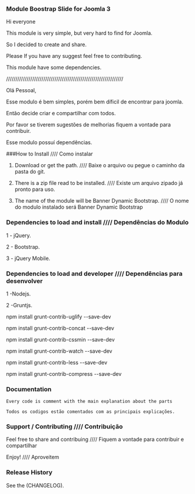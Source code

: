 ### Module Boostrap Slide for Joomla 3

Hi everyone

This module is very simple, but very hard to find for Joomla.

So I decided to create and share.

Please If you have any suggest feel free to contributing.

This module have some dependencies.

///////////////////////////////////////////////////////////////

Olá Pessoal,

Esse modulo é bem simples, porém bem díficil de encontrar para joomla.

Então decide criar e compartilhar com todos.

Por favor se tiverem sugestões de melhorias fiquem a vontade para contribuir.

Esse modulo possuí dependências.

###How to Install //// Como instalar

1. Download or get the path. //// Baixe o arquivo ou pegue o caminho da pasta do git.

2. There is a zip file read to be installed. //// Existe um arquivo zipado já pronto para uso.

3. The name of the module will be Banner Dynamic Bootstrap. //// O nome do modulo instalado será Banner Dynamic Bootstrap

### Dependencies to load and install //// Dependências do Modulo

1 - jQuery.

2 - Bootstrap.

3 - jQuery Mobile.

### Dependencies to load and developer //// Dependências para desenvolver 

1 -Nodejs.

2 -Gruntjs.

npm install grunt-contrib-uglify --save-dev

npm install grunt-contrib-concat --save-dev

npm install grunt-contrib-cssmin --save-dev

npm install grunt-contrib-watch --save-dev

npm install grunt-contrib-less --save-dev

npm install grunt-contrib-compress --save-dev

### Documentation

```
Every code is comment with the main explanation about the parts

Todos os codigos estão comentados com as principais explicações.

```

### Support / Contributing //// Contribuição

Feel free to share and contribuing //// Fiquem a vontade para contribuir e compartilhar

Enjoy!  //// Aproveitem


### Release History
See the (CHANGELOG).

